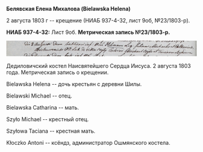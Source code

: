 **Белявская Елена Михалова (Bielawska Helena)**

2 августа 1803 г -- крещение (НИАБ 937-4-32, лист 9об, №23/1803-р).

**НИАБ 937-4-32:** Лист 9об. **Метрическая запись №23/1803-р.**

![](./media/58356a14c520f0b356937193f76405e0b8bb1350.png)

Дедиловичский костел Наисвятейшего Сердца Иисуса. 2 августа 1803 года.
Метрическая запись о крещении.

Bielawska Helena -- дочь крестьян с деревни Шилы.

Bielawski Michael -- отец.

Bielawska Catharina -- мать.

Szyło Michael -- крестный отец.

Szyłowa Taciana -- крестная мать.

Kłoczko Antoni -- ксёндз, администратор Ошмянского костела.
